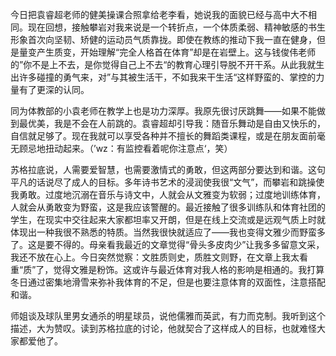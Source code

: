 <p class="has-line-data" data-line-start="0" data-line-end="1">今日把袁睿超老师的健美操课合照拿给老李看，她说我的面貌已经与高中大不相同。现在回想，接触攀岩对我来说是一个转折点，一个体质柔弱、精神敏感的书生形象首次向坚韧、矫健的运动员气质靠拢。即使在教练的推动下我一直在健身，但是量变产生质变，开始理解“完全人格首在体育”却是在岩壁上。这与钱俊伟老师的”你不是上不去，是你觉得自己上不去“的教育心理引导脱不开干系。从此我就生出许多碰撞的勇气来，对”与其被生活干，不如我来干生活“这样野蛮的、掌控的力量有了更深的认同。</p>
<p class="has-line-data" data-line-start="2" data-line-end="3">同为体教部的小袁老师在教学上也是功力深厚。我原先很讨厌跳舞——如果不能做到最优美，我是不会在人前跳的。袁睿超却引导我：随音乐舞动是自由又快乐的，自信就足够了。现在我就可以享受各种并不擅长的舞蹈类课程，或是在朋友面前毫无顾忌地扭动起来。（’wz：有监控看着呢你注意点‘，笑）</p>
<p class="has-line-data" data-line-start="4" data-line-end="5">苏格拉底说，人需要爱智慧，也需要激情式的勇敢，但这两部分要达到和谐。这句平凡的话说尽了成人的目标。多年诗书艺术的浸润使我很“文气”，而攀岩和跳操使我勇敢。过度地沉溺在音乐与诗文中，人就会从文雅变为软弱；过度地训练体育，人就会从勇敢变为野蛮，这是我应该警醒的。最近接触了很多训练队和体育社团的学生，在现实中交往起来大家都坦率又开朗，但是在线上交流或是远观气质上时就体现出一种我很不熟悉的特质。当然我很快就适应了——我也变得文雅少而野蛮多了。这是要不得的。母亲看我最近的文章觉得“骨头多皮肉少”让我多多留意文采，我还不放在心上。今日突然觉察：文胜质则史，质胜文则野，在文章上我太看重“质”了，觉得文雅是粉饰。这或许与最近体育对我人格的影响是相通的。我打算冬日通过密集地滑雪来弥补我体育的不足，但是也要注意体育的双面性，注意搭配和谐。</p>
<p class="has-line-data" data-line-start="6" data-line-end="7">师姐谈及球队里男女通杀的明星球员，说他儒雅而英武，有力而克制。我听到这个描述，大为赞叹。读到苏格拉底的讨论，他就契合了这样成人的目标，也就难怪大家都爱他了。</p>
